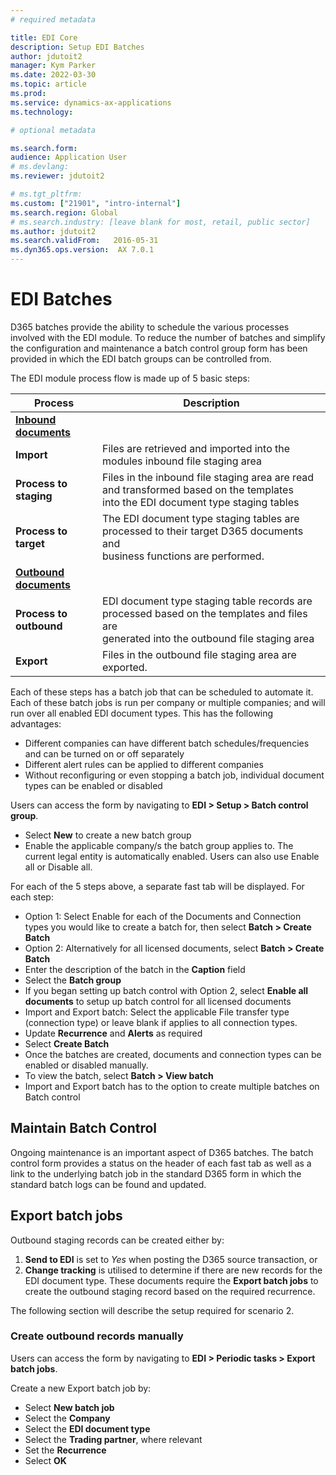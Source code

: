 ```yaml
---
# required metadata

title: EDI Core
description: Setup EDI Batches
author: jdutoit2
manager: Kym Parker
ms.date: 2022-03-30
ms.topic: article
ms.prod: 
ms.service: dynamics-ax-applications
ms.technology: 

# optional metadata

ms.search.form:  
audience: Application User
# ms.devlang: 
ms.reviewer: jdutoit2

# ms.tgt_pltfrm: 
ms.custom: ["21901", "intro-internal"]
ms.search.region: Global
# ms.search.industry: [leave blank for most, retail, public sector]
ms.author: jdutoit2
ms.search.validFrom:   2016-05-31
ms.dyn365.ops.version:  AX 7.0.1
---
```


# EDI Batches

D365 batches provide the ability to schedule the various processes involved with the EDI module. To reduce the number of batches and simplify the configuration and maintenance a batch control group form has been provided in which the EDI batch groups can be controlled from.

The EDI module process flow is made up of 5 basic steps:

| **Process**            				| **Description**                                                                                                                             	|
|------------------------------------------	|-------------------------------------------------------------------------------------------------------------------	|
| <ins>**Inbound documents**</ins>  	|                                                                                                                                             	|
| **Import**                 			| Files   are retrieved and imported into the modules inbound file staging area                                                          	 	|
| **Process to staging**     			| Files in the inbound file staging area are read and transformed based on the templates <br>into the EDI document type staging tables    			|
| **Process to target**      			| The EDI document type staging tables are processed to their target D365 documents and <br>business functions are performed.                     	|
| <ins>**Outbound documents**</ins> 	|                                                                                                                                             	|
| **Process to outbound**    			| EDI document type staging table records are processed based on the templates and files are <br>generated into the outbound file staging area    	|
| **Export**                 			| Files in the outbound file staging area are exported.                                                                                 		|

Each of these steps has a batch job that can be scheduled to automate it. Each of these batch jobs is run per company or multiple companies; and will run over all enabled EDI document types. 
This has the following advantages:
- Different companies can have different batch schedules/frequencies and can be turned on or off separately
- Different alert rules can be applied to different companies
- Without reconfiguring or even stopping a batch job, individual document types can be enabled or disabled


Users can access the form by navigating to **EDI > Setup > Batch control group**.
- Select **New** to create a new batch group
- Enable the applicable company/s the batch group applies to. The current legal entity is automatically enabled. Users can also use Enable all or Disable all.

For each of the 5 steps above, a separate fast tab will be displayed.  For each step:
- Option 1: Select Enable for each of the Documents and Connection types you would like to create a batch for, then select **Batch > Create Batch**
- Option 2: Alternatively for all licensed documents, select **Batch > Create Batch**
- Enter the description of the batch in the **Caption** field
- Select the **Batch group**
- If you began setting up batch control with Option 2, select **Enable all documents** to setup up batch control for all licensed documents
- Import and Export batch: Select the applicable File transfer type (connection type) or leave blank if applies to all connection types.
- Update **Recurrence** and **Alerts** as required
- Select **Create Batch**
- Once the batches are created, documents and connection types can be enabled or disabled manually.
- To view the batch, select **Batch > View batch**
- Import and Export batch has to the option to create multiple batches on Batch control

## **Maintain Batch Control**

Ongoing maintenance is an important aspect of D365 batches. The batch control form provides a status on the header of each fast tab as well as a link to the underlying batch job in the standard D365 form in which the standard batch logs can be found and updated.

## Export batch jobs
Outbound staging records can be created either by:
1.	**Send to EDI** is set to _Yes_ when posting the D365 source transaction, or
2.	**Change tracking** is utilised to determine if there are new records for the EDI document type. These documents require the **Export batch jobs** to create the outbound staging record based on the required recurrence.

The following section will describe the setup required for scenario 2.

### Create outbound records manually 
Users can access the form by navigating to **EDI > Periodic tasks > Export batch jobs**.

Create a new Export batch job by:
-	Select **New batch job**
-	Select the **Company**
-	Select the **EDI document type**
- Select the **Trading partner**, where relevant
- Set the **Recurrence**
- Select **OK**

